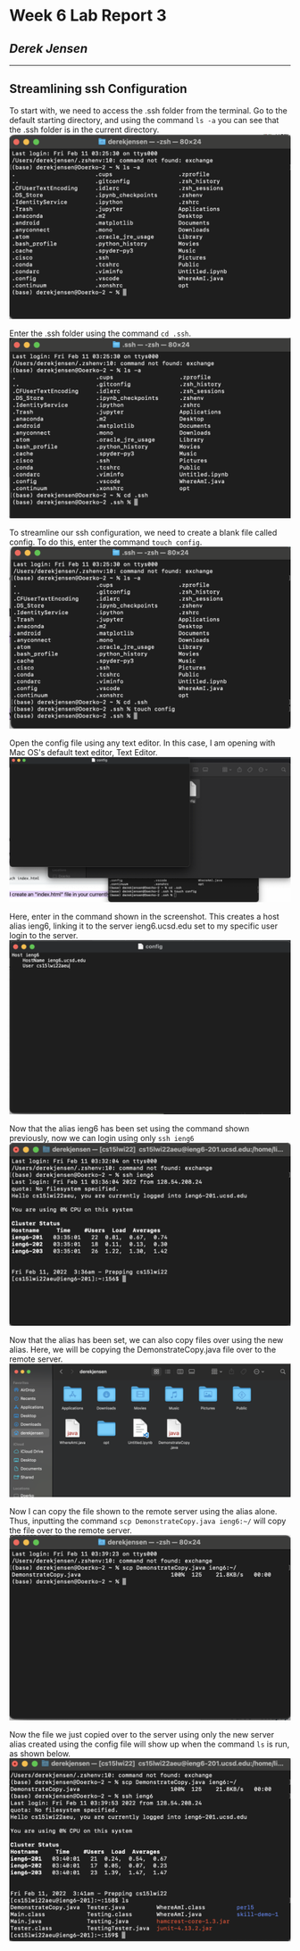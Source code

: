 # Week 6 Lab Report 3
## *Derek Jensen*
___
## Streamlining ssh Configuration

To start with, we need to access the .ssh folder from the terminal. Go to the default starting directory, and using the command ```ls -a``` you can see that the .ssh folder is in the current directory.
![Image](showsshfolder.png)

Enter the .ssh folder using the command ```cd .ssh```.
![Image](gointosshfolder.png)

To streamline our ssh configuration, we need to create a blank file called config. To do this, enter the command ```touch config```.
![Image](createconfigusingtouch.png)

Open the config file using any text editor. In this case, I am opening with Mac OS's default text editor, Text Editor.
![Image](openconfigintexteditor.png)

Here, enter in the command shown in the screenshot. This creates a host alias ieng6, linking it to the server ieng6.ucsd.edu set to my specific user login to the server.
![Image](configcommand.png)

Now that the alias ieng6 has been set using the command shown previously, now we can login using only ```ssh ieng6```
![Image](logginginonlyalias.png)

Now that the alias has been set, we can also copy files over using the new alias. Here, we will be copying the DemonstrateCopy.java file over to the remote server.
![Image](showingcopyfile.png)

Now I can copy the file shown to the remote server using the alias alone. Thus, inputting the command ```scp DemonstrateCopy.java ieng6:~/``` will copy the file over to the remote server.
![Image](copyingfile.png)

Now the file we just copied over to the server using only the new server alias created using the config file will show up when the command ```ls``` is run, as shown below.
![Image](filecopied.png)